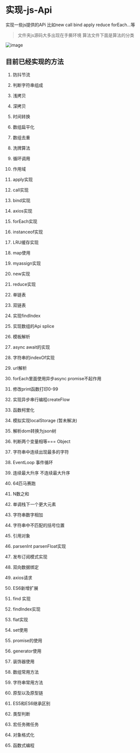 # 实现-js-Api
实现一些js提供的APi 比如new call bind apply reduce forEach...等
> 文件夹js源码大多出现在手撕环境  算法文件下面是算法的分类

![image](https://user-images.githubusercontent.com/79959257/135451503-b042b89b-7a52-4f8d-810d-cc2731b687aa.png)
## 目前已经实现的方法
1. 防抖节流
2. 判断字符串组成
3. 浅拷贝
4. 深拷贝
5. 时间转换
6. 数组扁平化  
7. 数组去重
8. 洗牌算法
9. 循环调用
10. 作用域
11. apply实现
12. call实现
13. bind实现
14. axios实现
15. forEach实现
16. instanceof实现
17. LRU缓存实现
18. map使用
19. myassign实现
20. new实现
21. reduce实现
22. 单链表
23. 双链表
24. 实现findIndex 
25. 实现数组的Api splice
26. 模板解析
27. async await的实现
28. 字符串的indexOf实现
29. url解析
30. forEach里面使用异步async promise不起作用
31. 修改print函数打印0-99
32. 实现异步串行编程createFlow
33. 函数柯里化
34. 模拟实现localStorage (暂未解决)
35. 解析dom转换为json树
36. 判断两个变量相等=== Object
37. 字符串中连续出现最多的字符
38. EventLoop 事件循环
39. 连续最大升序  不连续最大升序
40. 64匹马赛跑
41. N数之和
42. 单调栈下一个更大元素
43. 字符串数字相加
44. 字符串中不匹配的括号位置
45. 引用对象
46. parsenInt parsenFloat实现
47. 发布订阅模式实现
48. 双向数据绑定
49. axios请求
50. ES6新增扩展


51. find 实现
52. findIndex实现
53. flat实现

54. set使用
55. promise的使用
56. generator使用
57. 装饰器使用
58. 数组常用方法
59. 字符串常用方法
60. 原型以及原型链
61. ES5和ES6继承区别
62. 类型判断
63. 宏任务微任务
64. 对象格式化
65. 函数式编程